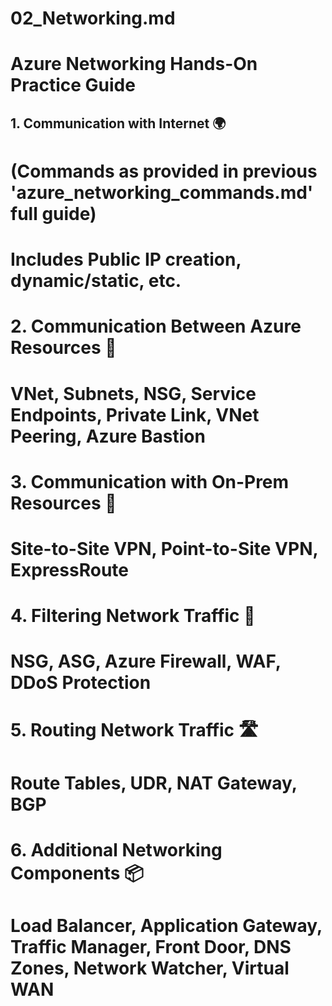 # 02_Networking.md

# Azure Networking Hands-On Practice Guide

## 1. Communication with Internet 🌍
# (Commands as provided in previous 'azure_networking_commands.md' full guide)
# Includes Public IP creation, dynamic/static, etc.

# 2. Communication Between Azure Resources 🔗
# VNet, Subnets, NSG, Service Endpoints, Private Link, VNet Peering, Azure Bastion

# 3. Communication with On-Prem Resources 🏢
# Site-to-Site VPN, Point-to-Site VPN, ExpressRoute

# 4. Filtering Network Traffic 🚦
# NSG, ASG, Azure Firewall, WAF, DDoS Protection

# 5. Routing Network Traffic 🛣️
# Route Tables, UDR, NAT Gateway, BGP

# 6. Additional Networking Components 📦
# Load Balancer, Application Gateway, Traffic Manager, Front Door, DNS Zones, Network Watcher, Virtual WAN
